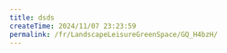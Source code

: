 ```yaml
---
title: dsds
createTime: 2024/11/07 23:23:59
permalink: /fr/LandscapeLeisureGreenSpace/GQ_H4bzH/
---
```

